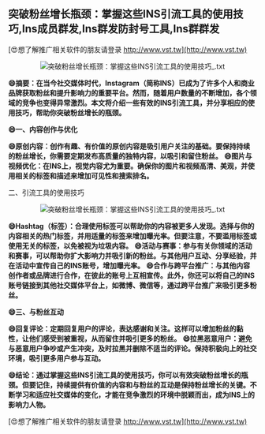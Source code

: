 ## **突破粉丝增长瓶颈：掌握这些INS引流工具的使用技巧,Ins成员群发,Ins群发防封号工具,Ins群群发**

[😍想了解推广相关软件的朋友请登录 http://www.vst.tw](http://www.vst.tw)

 <center><img src="https://vst.tw/MP4/tuiguang/png/1.png" alt="突破粉丝增长瓶颈：掌握这些INS引流工具的使用技巧_.txt"></center>

**😄摘要：在当今社交媒体时代，Instagram（简称INS）已成为了许多个人和商业品牌获取粉丝和提升影响力的重要平台。然而，随着用户数量的不断增加，各个领域的竞争也变得异常激烈。本文将介绍一些有效的INS引流工具，并分享相应的使用技巧，帮助你突破粉丝增长的瓶颈。**

**😄一、内容创作与优化**

**😄原创内容：创作有趣、有价值的原创内容是吸引用户关注的基础。要保持持续的粉丝增长，你需要定期发布高质量的独特内容，以吸引和留住粉丝。**
**😄图片与视频优化：在INS上，视觉内容尤为重要。确保你的图片和视频高清、美观，并使用相关的标签和描述来增加可见性和搜索排名。**

二、引流工具的使用技巧

 <center><img src="https://vst.tw/MP4/tuiguang/png/8.png" alt="突破粉丝增长瓶颈：掌握这些INS引流工具的使用技巧_.txt"></center>

**😄Hashtag（标签）：合理使用标签可以帮助你的内容被更多人发现。选择与你的内容相关的热门标签，并用适量的标签来增加曝光率。但要注意，不要滥用标签或使用无关的标签，以免被视为垃圾内容。**
**😄活动与赛事：参与有关你领域的活动和赛事，可以帮助你扩大影响力并吸引新的粉丝。与其他用户互动、分享经验，并在活动中宣传自己的INS账号，增加曝光率。**
**😄合作与跨平台推广：与其他内容创作者或品牌进行合作，在彼此的账号上互相宣传。此外，你还可以将自己的INS账号链接到其他社交媒体平台上，如微博、微信等，通过跨平台推广来吸引更多粉丝。**

**😄三、与粉丝互动**

**😄回复评论：定期回复用户的评论，表达感谢和关注。这样可以增加粉丝的黏性，让他们感受到被重视，从而留住并吸引更多的粉丝。**
**😄拉黑恶意用户：避免与恶意用户争吵或产生冲突，及时拉黑并删除不适当的评论。保持积极向上的社交环境，吸引更多用户参与互动。**

**😄结论：通过掌握这些INS引流工具的使用技巧，你可以有效突破粉丝增长的瓶颈。但要记住，持续提供有价值的内容和与粉丝的互动是保持粉丝增长的关键。不断学习和适应社交媒体的变化，才能在竞争激烈的环境中脱颖而出，成为INS上的影响力人物。**

[😍想了解推广相关软件的朋友请登录 http://www.vst.tw](http://www.vst.tw)



